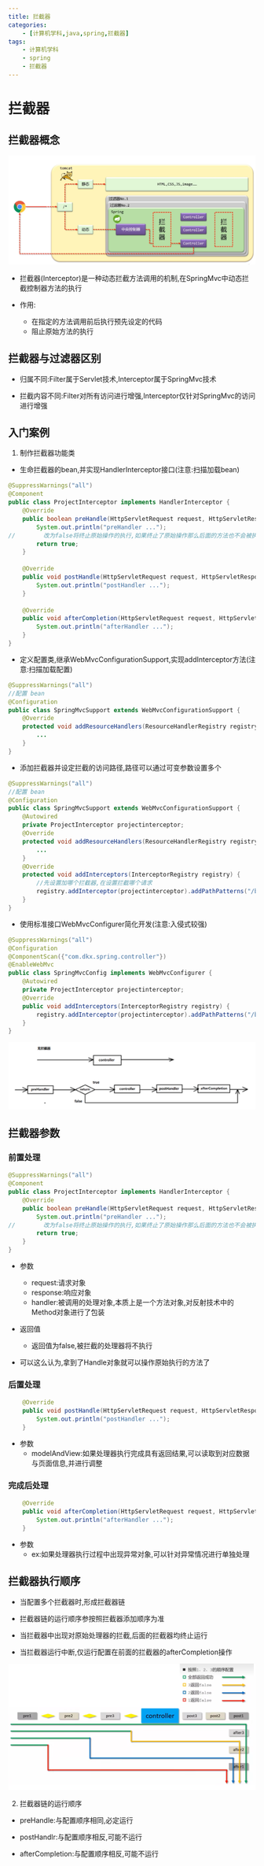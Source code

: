 ```yaml
---
title: 拦截器
categories:
    - [计算机学科,java,spring,拦截器]
tags:
    - 计算机学科
    - spring
    - 拦截器
---
```


# 拦截器

## 拦截器概念

![image_2023-03-06-15-53-36](https://raw.githubusercontent.com/PigPigLetsGo/imeages/master/image_2023-03-06-15-53-36_20230307150451.png)

- 拦截器(Interceptor)是一种动态拦截方法调用的机制,在SpringMvc中动态拦截控制器方法的执行

- 作用:
    - 在指定的方法调用前后执行预先设定的代码
    - 阻止原始方法的执行

## 拦截器与过滤器区别

- 归属不同:Filter属于Servlet技术,Interceptor属于SpringMvc技术

- 拦截内容不同:Filter对所有访问进行增强,Interceptor仅针对SpringMvc的访问进行增强

## 入门案例

1. 制作拦截器功能类

- 生命拦截器的bean,并实现HandlerInterceptor接口(注意:扫描加载bean)

```java
@SuppressWarnings("all")
@Component
public class ProjectInterceptor implements HandlerInterceptor {
    @Override
    public boolean preHandle(HttpServletRequest request, HttpServletResponse response, Object handler) throws Exception {
        System.out.println("preHandler ...");
//        改为false将终止原始操作的执行,如果终止了原始操作那么后面的方法也不会被执行
        return true;
    }

    @Override
    public void postHandle(HttpServletRequest request, HttpServletResponse response, Object handler, ModelAndView modelAndView) throws Exception {
        System.out.println("postHandler ...");
    }

    @Override
    public void afterCompletion(HttpServletRequest request, HttpServletResponse response, Object handler, Exception ex) throws Exception {
        System.out.println("afterHandler ...");
    }
}
```

- 定义配置类,继承WebMvcConfigurationSupport,实现addInterceptor方法(注意:扫描加载配置)

```java
@SuppressWarnings("all")
//配置 bean
@Configuration
public class SpringMvcSupport extends WebMvcConfigurationSupport {
    @Override
    protected void addResourceHandlers(ResourceHandlerRegistry registry) {
        ...
    }
}
```

- 添加拦截器并设定拦截的访问路径,路径可以通过可变参数设置多个

```java
@SuppressWarnings("all")
//配置 bean
@Configuration
public class SpringMvcSupport extends WebMvcConfigurationSupport {
    @Autowired
    private ProjectInterceptor projectinterceptor;
    @Override
    protected void addResourceHandlers(ResourceHandlerRegistry registry) {
        ...
    }
    @Override
    protected void addInterceptors(InterceptorRegistry registry) {
        //先设置加哪个拦截器,在设置拦截哪个请求
        registry.addInterceptor(projectinterceptor).addPathPatterns("/books","/books/*");
    }
}
```

- 使用标准接口WebMvcConfigurer简化开发(注意:入侵式较强)

```java
@SuppressWarnings("all")
@Configuration
@ComponentScan({"com.dkx.spring.controller"})
@EnableWebMvc
public class SpringMvcConfig implements WebMvcConfigurer {
    @Autowired
    private ProjectInterceptor projectinterceptor;
    @Override
    public void addInterceptors(InterceptorRegistry registry) {
        registry.addInterceptor(projectinterceptor).addPathPatterns("/books");
    }
}
```

![image_2023-03-06-18-44-33](https://raw.githubusercontent.com/PigPigLetsGo/imeages/master/image_2023-03-06-18-44-33_20230307150516.png)

## 拦截器参数

### 前置处理

```java
@SuppressWarnings("all")
@Component
public class ProjectInterceptor implements HandlerInterceptor {
    @Override
    public boolean preHandle(HttpServletRequest request, HttpServletResponse response, Object handler) throws Exception {
        System.out.println("preHandler ...");
//        改为false将终止原始操作的执行,如果终止了原始操作那么后面的方法也不会被执行
        return true;
    }
}
```

- 参数
    - request:请求对象
    - response:响应对象
    - handler:被调用的处理对象,本质上是一个方法对象,对反射技术中的Method对象进行了包装

- 返回值
    - 返回值为false,被拦截的处理器将不执行

- 可以这么认为,拿到了Handle对象就可以操作原始执行的方法了

### 后置处理

```java
    @Override
    public void postHandle(HttpServletRequest request, HttpServletResponse response, Object handler, ModelAndView modelAndView) throws Exception {
        System.out.println("postHandler ...");
    }
```

- 参数 
    - modelAndView:如果处理器执行完成具有返回结果,可以读取到对应数据与页面信息,并进行调整

### 完成后处理

```java
    @Override
    public void afterCompletion(HttpServletRequest request, HttpServletResponse response, Object handler, Exception ex) throws Exception {
        System.out.println("afterHandler ...");
    }    
```

- 参数
    - ex:如果处理器执行过程中出现异常对象,可以针对异常情况进行单独处理

## 拦截器执行顺序

- 当配置多个拦截器时,形成拦截器链

- 拦截器链的运行顺序参按照拦截器添加顺序为准

- 当拦截器中出现对原始处理器的拦截,后面的拦截器均终止运行

- 当拦截器运行中断,仅运行配置在前面的拦截器的afterCompletion操作

![image_2023-03-06-19-37-35](https://raw.githubusercontent.com/PigPigLetsGo/imeages/master/image_2023-03-06-19-37-35_20230307150535.png)

2. 拦截器链的运行顺序

- preHandle:与配置顺序相同,必定运行

- postHandlr:与配置顺序相反,可能不运行

- afterCompletion:与配置顺序相反,可能不运行


